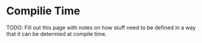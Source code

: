 # Compilie Time

TODO: Fill out this page with notes
on how stuff need to be defined
in a way that it can be determied
at compile time.
